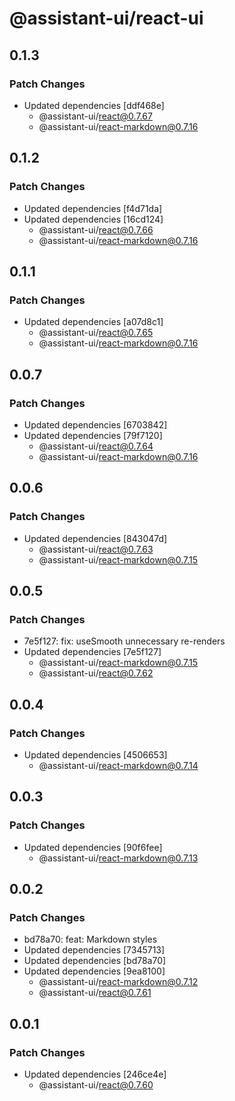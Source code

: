 # @assistant-ui/react-ui

## 0.1.3

### Patch Changes

- Updated dependencies [ddf468e]
  - @assistant-ui/react@0.7.67
  - @assistant-ui/react-markdown@0.7.16

## 0.1.2

### Patch Changes

- Updated dependencies [f4d71da]
- Updated dependencies [16cd124]
  - @assistant-ui/react@0.7.66
  - @assistant-ui/react-markdown@0.7.16

## 0.1.1

### Patch Changes

- Updated dependencies [a07d8c1]
  - @assistant-ui/react@0.7.65
  - @assistant-ui/react-markdown@0.7.16

## 0.0.7

### Patch Changes

- Updated dependencies [6703842]
- Updated dependencies [79f7120]
  - @assistant-ui/react@0.7.64
  - @assistant-ui/react-markdown@0.7.16

## 0.0.6

### Patch Changes

- Updated dependencies [843047d]
  - @assistant-ui/react@0.7.63
  - @assistant-ui/react-markdown@0.7.15

## 0.0.5

### Patch Changes

- 7e5f127: fix: useSmooth unnecessary re-renders
- Updated dependencies [7e5f127]
  - @assistant-ui/react-markdown@0.7.15
  - @assistant-ui/react@0.7.62

## 0.0.4

### Patch Changes

- Updated dependencies [4506653]
  - @assistant-ui/react-markdown@0.7.14

## 0.0.3

### Patch Changes

- Updated dependencies [90f6fee]
  - @assistant-ui/react-markdown@0.7.13

## 0.0.2

### Patch Changes

- bd78a70: feat: Markdown styles
- Updated dependencies [7345713]
- Updated dependencies [bd78a70]
- Updated dependencies [9ea8100]
  - @assistant-ui/react-markdown@0.7.12
  - @assistant-ui/react@0.7.61

## 0.0.1

### Patch Changes

- Updated dependencies [246ce4e]
  - @assistant-ui/react@0.7.60
